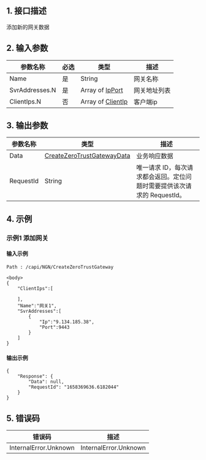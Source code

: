## 1. 接口描述




添加新的网关数据

<div class="rno-api-explorer">
    <div class="rno-api-explorer-inner">
        <div class="rno-api-explorer-hd">
            <div class="rno-api-explorer-title">
            </div>
        </div>
        <div class="rno-api-explorer-body">
            <div class="rno-api-explorer-cont">
            </div>
        </div>
    </div>
</div>

## 2. 输入参数


| 参数名称 | 必选 | 类型 | 描述 |
|---------|---------|---------|---------|
| Name | 是 | String | 网关名称 |
| SvrAddresses.N | 是 | Array of [IpPort](/开放API/云规范接口/版本：2022-06-01/数据结构.md#IpPort) | 网关地址列表 |
| ClientIps.N | 否 | Array of [ClientIp](/开放API/云规范接口/版本：2022-06-01/数据结构.md#ClientIp) | 客户端ip |

## 3. 输出参数

| 参数名称 | 类型 | 描述 |
|---------|---------|---------|
| Data | [CreateZeroTrustGatewayData](/开放API/云规范接口/版本：2022-06-01/数据结构.md#CreateZeroTrustGatewayData) | 业务响应数据|
| RequestId | String | 唯一请求 ID，每次请求都会返回。定位问题时需要提供该次请求的 RequestId。|

## 4. 示例

### 示例1 添加网关

#### 输入示例

```
Path : /capi/NGN/CreateZeroTrustGateway

<body>
{
    "ClientIps":[

    ],
    "Name":"网关1",
    "SvrAddresses":[
        {
            "Ip":"9.134.185.38",
            "Port":9443
        }
    ]
}
```

#### 输出示例

```
{
    "Response": {
        "Data": null,
        "RequestId": "1658369636.6182044"
    }
}
```












## 5. 错误码


| 错误码 | 描述 |
|---------|---------|
| InternalError.Unknown | InternalError.Unknown |
